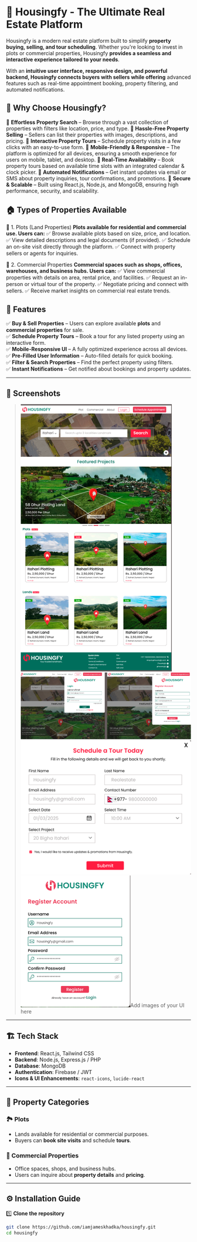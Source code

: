 # 🏡 Housingfy - The Ultimate Real Estate Platform

Housingfy is a modern real estate platform built to simplify **property buying, selling, and tour scheduling**. Whether you're looking to invest in plots or commercial properties, Housingfy **provides a seamless and interactive experience tailored to your needs**.

With an **intuitive user interface, responsive design, and powerful backend, Housingfy connects buyers with sellers while offering** advanced features such as real-time appointment booking, property filtering, and automated notifications.

## 🌟 Why Choose Housingfy?

🔹 **Effortless Property Search** – Browse through a vast collection of properties with filters like location, price, and type.
🔹 **Hassle-Free Property Selling** – Sellers can list their properties with images, descriptions, and pricing.
🔹 **Interactive Property Tours** – Schedule property visits in a few clicks with an easy-to-use form.
🔹 **Mobile-Friendly & Responsive** – The platform is optimized for all devices, ensuring a smooth experience for users on mobile, tablet, and desktop.
🔹 **Real-Time Availability** – Book property tours based on available time slots with an integrated calendar & clock picker.
🔹 **Automated Notifications** – Get instant updates via email or SMS about property inquiries, tour confirmations, and promotions.
🔹 **Secure & Scalable** – Built using React.js, Node.js, and MongoDB, ensuring high performance, security, and scalability.

## 🏠 Types of Properties Available

📌 1. Plots (Land Properties)
**Plots available for residential and commercial use. Users can:**
✅ Browse available plots based on size, price, and location.
✅ View detailed descriptions and legal documents (if provided).
✅ Schedule an on-site visit directly through the platform.
✅ Connect with property sellers or agents for inquiries.

🏢 2. Commercial Properties
**Commercial spaces such as shops, offices, warehouses, and business hubs. Users can:**
✅ View commercial properties with details on area, rental price, and facilities.
✅ Request an in-person or virtual tour of the property.
✅ Negotiate pricing and connect with sellers.
✅ Receive market insights on commercial real estate trends.

## 🚀 Features

✅ **Buy & Sell Properties** – Users can explore available **plots** and **commercial properties** for sale.  
✅ **Schedule Property Tours** – Book a tour for any listed property using an interactive form.  
✅ **Mobile-Responsive UI** – A fully optimized experience across all devices.  
✅ **Pre-Filled User Information** – Auto-filled details for quick booking.  
✅ **Filter & Search Properties** – Find the perfect property using filters.  
✅ **Instant Notifications** – Get notified about bookings and property updates.

---

## 📸 Screenshots

> ![alt text](<Screenshot 2025-02-04 172555.png>) ![alt text](image.png) ![alt text](<Screenshot 2025-02-04 093158.png>) ![alt text](<Screenshot 2025-02-04 093225.png>)Add images of your UI here

---

## 🏗️ Tech Stack

- **Frontend**: React.js, Tailwind CSS
- **Backend**: Node.js, Express.js / PHP
- **Database**: MongoDB
- **Authentication**: Firebase / JWT
- **Icons & UI Enhancements**: `react-icons`, `lucide-react`

---

## 🏡 Property Categories

### 🏞️ Plots

- Lands available for residential or commercial purposes.
- Buyers can **book site visits** and schedule **tours**.

### 🏢 Commercial Properties

- Office spaces, shops, and business hubs.
- Users can inquire about **property details** and **pricing**.

---

## ⚙️ Installation Guide

1️⃣ **Clone the repository**

```bash
git clone https://github.com/iamjameskhadka/housingfy.git
cd housingfy
```
